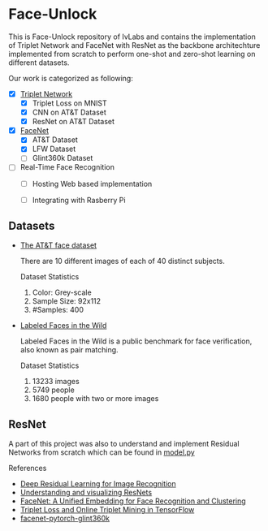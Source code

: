 # Face-Unlock

This is Face-Unlock repository of IvLabs and contains the implementation of Triplet Network and FaceNet with ResNet as the backbone architechture implemented from scratch to perform one-shot and zero-shot learning on different datasets.

Our work is categorized as following:

- [x] [Triplet Network](triplet_network)
  - [X] Triplet Loss on MNIST
  - [x] CNN on AT&T Dataset
  - [x] ResNet on AT&T Dataset

- [x] [FaceNet](facenet)
  - [x] AT&T Dataset
  - [x] LFW Dataset
  - [ ] Glint360k Dataset

- [ ] Real-Time Face Recognition
  - [ ] Hosting Web based implementation
  - [ ] Integrating with Rasberry Pi


## Datasets

* [The AT&T face dataset](https://git-disl.github.io/GTDLBench/datasets/att_face_dataset/) 
  
    There are 10 different images of each of 40 distinct subjects.

    Dataset Statistics
    1. Color: Grey-scale
    2. Sample Size: 92x112
    3. #Samples: 400
   
   

* [Labeled Faces in the Wild](http://vis-www.cs.umass.edu/lfw/)
  
  Labeled Faces in the Wild is a public benchmark for face verification, also known as pair matching.

  Dataset Statistics
    1. 13233 images
    2. 5749 people
    3. 1680 people with two or more images

## ResNet

A part of this project was also to understand and implement Residual Networks from scratch which can be found in [model.py](model.py)

References

- [Deep Residual Learning for Image Recognition](https://arxiv.org/abs/1512.03385)
- [Understanding and visualizing ResNets](https://towardsdatascience.com/understanding-and-visualizing-resnets-442284831be8)
- [FaceNet: A Unified Embedding for Face Recognition and Clustering](https://arxiv.org/abs/1503.03832)
- [Triplet Loss and Online Triplet Mining in TensorFlow](https://omoindrot.github.io/triplet-loss)
- [facenet-pytorch-glint360k](https://github.com/tamerthamoqa/facenet-pytorch-glint360k)

